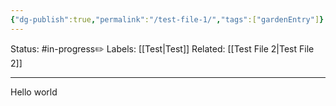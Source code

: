 ```yaml
---
{"dg-publish":true,"permalink":"/test-file-1/","tags":["gardenEntry"]}
---
```


Status: #in-progress✏️ 
Labels: [[Test\|Test]]
Related: [[Test File 2\|Test File 2]]

___

Hello world